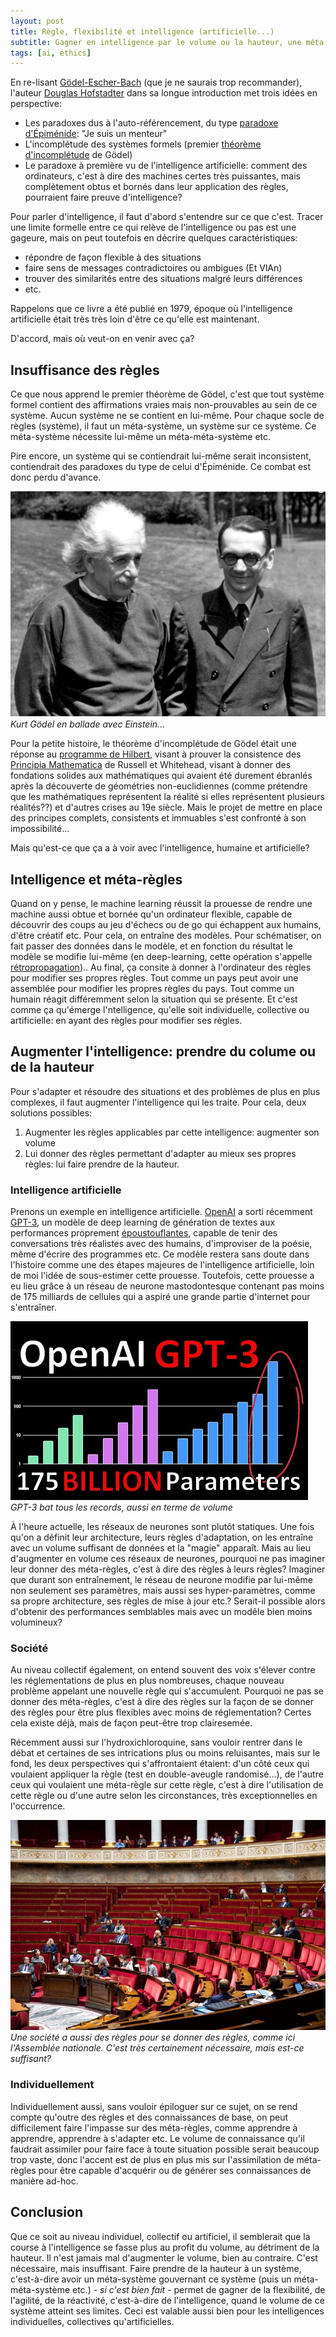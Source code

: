 ```yaml
---
layout: post
title: Règle, flexibilité et intelligence (artificielle...)
subtitle: Gagner en intelligence par le volume ou la hauteur, une méta-perspective
tags: [ai, ethics]
---
```


En re-lisant [Gödel-Escher-Bach](https://en.wikipedia.org/wiki/G%C3%B6del,_Escher,_Bach) (que je ne saurais trop recommander), l'auteur [Douglas Hofstadter](https://en.wikipedia.org/wiki/Douglas_Hofstadter) dans sa longue introduction met trois idées en perspective:
* Les paradoxes dus à l'auto-référencement, du type [paradoxe d'Épiménide](https://fr.wikipedia.org/wiki/Paradoxe_du_menteur): "Je suis un menteur"
* L'incomplétude des systèmes formels (premier [théorème d'incomplétude](https://fr.wikipedia.org/wiki/Th%C3%A9or%C3%A8mes_d%27incompl%C3%A9tude_de_G%C3%B6del) de Gödel)
* Le paradoxe à première vu de l'intelligence artificielle: comment des ordinateurs, c'est à dire des machines certes très puissantes, mais complètement obtus et bornés dans leur application des règles, pourraient faire preuve d'intelligence?

Pour parler d'intelligence, il faut d'abord s'entendre sur ce que c'est. Tracer une limite formelle entre ce qui relève de l'intelligence ou pas est une gageure, mais on peut toutefois en décrire quelques caractéristiques:
* répondre de façon flexible à des situations
* faire sens de messages contradictoires ou ambigues (Et VlAn)
* trouver des similarités entre des situations malgré leurs différences
* etc.

Rappelons que ce livre a été publié en 1979, époque où l'intelligence artificielle était très très loin d'être ce qu'elle est maintenant.

D'accord, mais où veut-on en venir avec ça?

## Insuffisance des règles
Ce que nous apprend le premier théorème de Gödel, c'est que tout système formel contient des affirmations vraies mais non-prouvables au sein de ce système. Aucun système ne se contient en lui-même. Pour chaque socle de règles (système), il faut un méta-système, un système sur ce système. Ce méta-système nécessite lui-même un méta-méta-système etc.

Pire encore, un système qui se contiendrait lui-même serait inconsistent, contiendrait des paradoxes du type de celui d'Épiménide. Ce combat est donc perdu d'avance.

![Gödel Einstein](/img/goedel-einstein.png?raw=true "Gödel Einstein")
*Kurt Gödel en ballade avec Einstein...*

Pour la petite histoire, le théorème d'incomplétude de Gödel était une réponse au [programme de Hilbert](https://fr.wikipedia.org/wiki/Programme_de_Hilbert), visant à prouver la consistence des [Principia Mathematica](https://en.wikipedia.org/wiki/Principia_Mathematica) de Russell et Whitehead, visant à donner des fondations solides aux mathématiques qui avaient été durement ébranlés après la découverte de géométries non-euclidiennes (comme prétendre que les mathématiques représentent la réalité si elles représentent plusieurs réalités??) et d'autres crises au 19e siècle. Mais le projet de mettre en place des principes complets, consistents et immuables s'est confronté à son impossibilité...



Mais qu'est-ce que ça a à voir avec l'intelligence, humaine et artificielle?

## Intelligence et méta-règles
Quand on y pense, le machine learning réussit la prouesse de rendre une machine aussi obtue et bornée qu'un ordinateur flexible, capable de découvrir des coups au jeu d'échecs ou de go qui échappent aux humains, d'être créatif etc. Pour cela, on entraîne des modèles. Pour schématiser, on fait passer des données dans le modèle, et en fonction du résultat le modèle se modifie lui-même (en deep-learning, cette opération s'appelle [rétropropagation](https://fr.wikipedia.org/wiki/R%C3%A9tropropagation_du_gradient)).. Au final, ça consite à donner à l'ordinateur des règles pour modifier ses propres règles. Tout comme un pays peut avoir une assemblée pour modifier les propres règles du pays. Tout comme un humain réagit différemment selon la situation qui se présente. Et c'est comme ça qu'émerge l'ntelligence, qu'elle soit individuelle, collective ou artificielle: en ayant des règles pour modifier ses règles.

## Augmenter l'intelligence: prendre du colume ou de la hauteur
Pour s'adapter et résoudre des situations et des problèmes de plus en plus complexes, il faut augmenter l'intelligence qui les traite. Pour cela, deux solutions possibles:
1. Augmenter les règles applicables par cette intelligence: augmenter son volume
2. Lui donner des règles permettant d'adapter au mieux ses propres règles: lui faire prendre de la hauteur.

### Intelligence artificielle
Prenons un exemple en intelligence artificielle. [OpenAI](https://openai.com/) a sorti récemment [GPT-3](https://github.com/openai/gpt-3), un modèle de deep learning de génération de textes aux performances proprement [époustouflantes](https://www.gwern.net/GPT-3), capable de tenir des conversations très réalistes avec des humains, d'improviser de la poésie, même d'écrire des programmes etc. Ce modèle restera sans doute dans l'histoire comme une des étapes majeures de l'intelligence artificielle, loin de moi l'idée de sous-estimer cette prouesse. Toutefois, cette prouesse a eu lieu grâce à un réseau de neurone mastodontesque contenant pas moins de 175 milliards de cellules qui a aspiré une grande partie d'internet pour s'entraîner.

![volume GPT-3](/img/gpt3-volume.png?raw=true "volume GPT-3")
*GPT-3 bat tous les records, aussi en terme de volume*

À l'heure actuelle, les réseaux de neurones sont plutôt statiques. Une fois qu'on a définit leur architecture, leurs règles d'adaptation, on les entraîne avec un volume suffisant de données et la "magie" apparaît. Mais au lieu d'augmenter en volume ces réseaux de neurones, pourquoi ne pas imaginer leur donner des méta-règles, c'est à dire des règles à leurs règles? Imaginer que durant son entraînement, le réseau de neurone modifie par lui-même non seulement ses paramètres, mais aussi ses hyper-paramètres, comme sa propre architecture, ses règles de mise à jour etc.? Serait-il possible alors d'obtenir des performances semblables mais avec un modêle bien moins volumineux?

### Société
Au niveau collectif également, on entend souvent des voix s'élever contre les réglementations de plus en plus nombreuses, chaque nouveau problème appelant une nouvelle règle qui s'accumulent. Pourquoi ne pas se donner des méta-règles, c'est à dire des règles sur la façon de se donner des règles pour être plus flexibles avec moins de réglementation? Certes cela existe déjà, mais de façon peut-être trop clairesemée.

Récemment aussi sur l'hydroxichloroquine, sans vouloir rentrer dans le débat et certaines de ses intrications plus ou moins reluisantes, mais sur le fond, les deux perspectives qui s'affrontaient étaient: d'un côté ceux qui voulaient appliquer la règle (test en double-aveugle randomisé...), de l'autre ceux qui voulaient une méta-règle sur cette règle, c'est à dire l'utilisation de cette règle ou d'une autre selon les circonstances, très exceptionnelles en l'occurrence.

![Assemblée nationale](/img/assemblee-nationale.jpg?raw=true "Assemblée nationale")
*Une société a aussi des règles pour se donner des règles, comme ici l'Assemblée nationale. C'est très certainement nécessaire, mais est-ce suffisant?*


### Individuellement
Individuellement aussi, sans vouloir épiloguer sur ce sujet, on se rend compte qu'outre des règles et des connaissances de base, on peut difficilement faire l'impasse sur des méta-règles, comme apprendre à apprendre, apprendre à s'adapter etc. Le volume de connaissance qu'il faudrait assimiler pour faire face à toute situation possible serait beaucoup trop vaste, donc l'accent est de plus en plus mis sur l'assimilation de méta-règles pour être capable d'acquérir ou de générer ses connaissances de manière ad-hoc.

## Conclusion
Que ce soit au niveau individuel, collectif ou artificiel, il semblerait que la course à l'intelligence se fasse plus au profit du volume, au détriment de la hauteur. Il n'est jamais mal d'augmenter le volume, bien au contraire. C'est nécessaire, mais insuffisant. Faire prendre de la hauteur à un système, c'est-à-dire avoir un méta-système gouvernant ce système (puis un méta-méta-système etc.) - *si c'est bien fait* - permet de gagner de la flexibilité, de l'agilité, de la réactivité, c'est-à-dire de l'intelligence, quand le volume de ce système atteint ses limites. Ceci est valable aussi bien pour les intelligences individuelles, collectives qu'artificielles.
